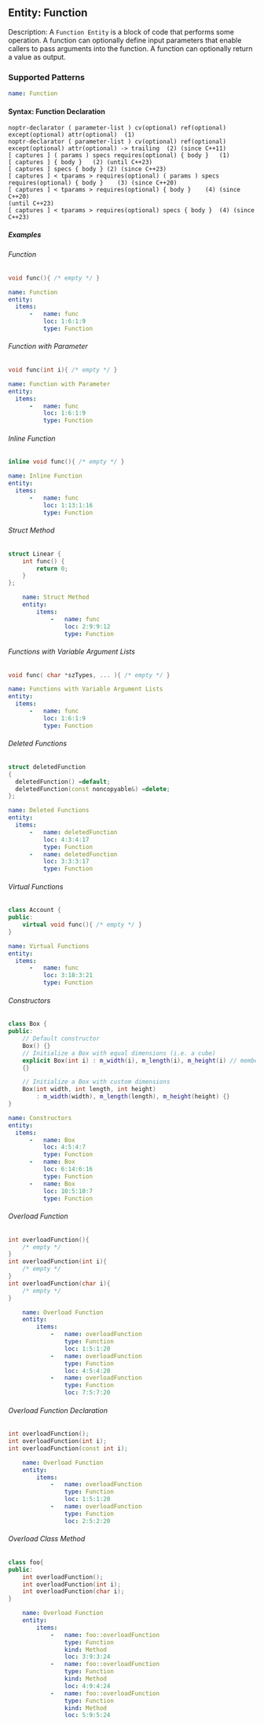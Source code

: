 ## Entity: Function

Description: A `Function Entity` is a block of code that performs some operation. A function can optionally define input parameters that enable callers to pass arguments into the function. A function can optionally return a value as output.

### Supported Patterns

```yaml
name: Function
```
#### Syntax: Function Declaration

```text
noptr-declarator ( parameter-list ) cv(optional) ref(optional) except(optional) attr(optional)	(1)	
noptr-declarator ( parameter-list ) cv(optional) ref(optional) except(optional) attr(optional) -> trailing	(2)	(since C++11)
[ captures ] ( params ) specs requires(optional) { body }	(1)	
[ captures ] { body }	(2)	(until C++23)
[ captures ] specs { body }	(2)	(since C++23)
[ captures ] < tparams > requires(optional) ( params ) specs requires(optional) { body }	(3)	(since C++20)
[ captures ] < tparams > requires(optional) { body }	(4)	(since C++20)
(until C++23)
[ captures ] < tparams > requires(optional) specs { body }	(4)	(since C++23)

```

##### Examples

###### Function 
```cpp
void func(){ /* empty */ }
```

```yaml
name: Function
entity:
  items:
      -   name: func
          loc: 1:6:1:9
          type: Function
```

###### Function with Parameter
```cpp
void func(int i){ /* empty */ }
```

```yaml
name: Function with Parameter
entity:
  items:
      -   name: func
          loc: 1:6:1:9
          type: Function
```

###### Inline Function
```cpp
inline void func(){ /* empty */ }
```

```yaml
name: Inline Function
entity:
  items:
      -   name: func
          loc: 1:13:1:16
          type: Function
```

###### Struct Method
```cpp
struct Linear {
    int func() {
        return 0;
    }
};
```

```yaml
    name: Struct Method
    entity:
        items:
            -   name: func
                loc: 2:9:9:12
                type: Function
```

###### Functions with Variable Argument Lists
```cpp
void func( char *szTypes, ... ){ /* empty */ }
```

```yaml
name: Functions with Variable Argument Lists
entity:
  items:
      -   name: func
          loc: 1:6:1:9
          type: Function
```

###### Deleted Functions
```cpp
struct deletedFunction
{
  deletedFunction() =default;
  deletedFunction(const noncopyable&) =delete;
};
```

```yaml
name: Deleted Functions
entity:
  items:
      -   name: deletedFunction
          loc: 4:3:4:17
          type: Function
      -   name: deletedFunction
          loc: 3:3:3:17
          type: Function
```

###### Virtual Functions
```cpp
class Account {
public:
    virtual void func(){ /* empty */ }
}
```

```yaml
name: Virtual Functions
entity:
  items:
      -   name: func
          loc: 3:18:3:21
          type: Function
```

###### Constructors
```cpp
class Box {
public:
    // Default constructor
    Box() {}
    // Initialize a Box with equal dimensions (i.e. a cube)
    explicit Box(int i) : m_width(i), m_length(i), m_height(i) // member init list
    {}

    // Initialize a Box with custom dimensions
    Box(int width, int length, int height)
        : m_width(width), m_length(length), m_height(height) {}
}
```

```yaml
name: Constructors
entity:
  items:
      -   name: Box
          loc: 4:5:4:7
          type: Function
      -   name: Box
          loc: 6:14:6:16
          type: Function
      -   name: Box
          loc: 10:5:10:7
          type: Function
```



###### Overload Function
```cpp
int overloadFunction(){
    /* empty */
}
int overloadFunction(int i){
    /* empty */
}
int overloadFunction(char i){
    /* empty */
}
```

```yaml
    name: Overload Function
    entity:
        items:
            -   name: overloadFunction
                type: Function
                loc: 1:5:1:20
            -   name: overloadFunction
                type: Function
                loc: 4:5:4:20
            -   name: overloadFunction
                type: Function
                loc: 7:5:7:20
```

###### Overload Function Declaration

```cpp
int overloadFunction();
int overloadFunction(int i);
int overloadFunction(const int i);
```

```yaml
    name: Overload Function
    entity:
        items:
            -   name: overloadFunction
                type: Function
                loc: 1:5:1:20
            -   name: overloadFunction
                type: Function
                loc: 2:5:2:20
```

###### Overload Class Method
```cpp
class foo{
public:
    int overloadFunction();
    int overloadFunction(int i);
    int overloadFunction(char i);
}
```

```yaml
    name: Overload Function
    entity:
        items:
            -   name: foo::overloadFunction
                type: Function
                kind: Method
                loc: 3:9:3:24
            -   name: foo::overloadFunction
                type: Function
                kind: Method
                loc: 4:9:4:24
            -   name: foo::overloadFunction
                type: Function
                kind: Method
                loc: 5:9:5:24
```
